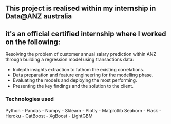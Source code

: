 ## This project is realised within my internship in Data@ANZ australia
## it's an official certified internship where I worked on the following:
Resolving the problem of customer annual salary prediction within ANZ
through building a regression model using transactions data:<br>
* Indepth insights extraction to fathom the existing correlations.
* Data preparation and feature engineering for the modelling phase.
* Evaluating the models and deploying the most performing.
* Presenting the key findings and the solution to the client.<br>
### Technologies used
Python - Pandas - Numpy - Sklearn - Plotly - Matplotlib
Seaborn - Flask - Heroku - CatBoost - XgBoost - LightGBM
